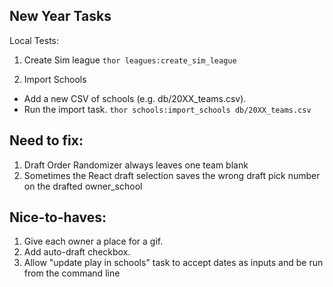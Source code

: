 ## New Year Tasks

Local Tests:
1. Create Sim league
`thor leagues:create_sim_league`

2. Import Schools
- Add a new CSV of schools (e.g. db/20XX_teams.csv).
- Run the import task.
`thor schools:import_schools db/20XX_teams.csv`

## Need to fix:
1. Draft Order Randomizer always leaves one team blank
2. Sometimes the React draft selection saves the wrong draft pick number on the drafted owner_school

## Nice-to-haves:

1. Give each owner a place for a gif.
2. Add auto-draft checkbox.
3. Allow "update play in schools" task to accept dates as inputs and be run from the command line
